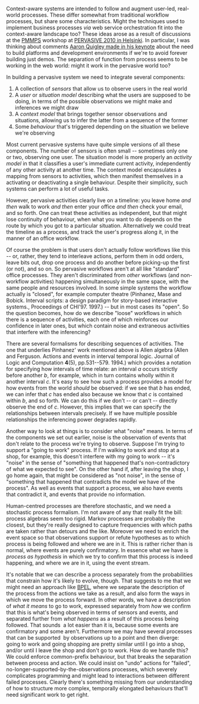 <html><body><p>Context-aware systems are intended to follow and augment user-led, real-world processes. These differ somewhat from traditional workflow processes, but share some characteristics. Might the techniques used to implement business processes <em>via</em> web service orchestration fit into the context-aware landscape too?

<!--more-->These ideas arose as a result of discussions at the <a href="http://www.pmmps.org">PMMPS</a> workshop at <a href="/2010/05/impressions-pervasive-2010/">PERVASIVE 2010 in Helsinki</a>. In particular, I was thinking about comments <a href="http://aquigley.blogspot.com/2010/04/april-2009-keynote-talk-ides-for.html">Aaron Quigley made in his keynote</a> about the need to build platforms and development environments if we're to avoid forever building just demos. The separation of function from process seems to be working in the web world: might it work in the pervasive world too?

In building a pervasive system we need to integrate several components:
</p><ol>
	<li>A collection of <em>sensors</em> that allow us to observe users in the real world</li>
	<li>A <em>user</em> or <em>situation model</em> describing what the users are supposed to be doing, in terms of the possible observations we might make and inferences we might draw</li>
	<li>A <em>context model</em> that brings together sensor observations and situations, allowing us to infer the latter from a sequence of the former</li>
	<li>Some <em>behaviour</em> that's triggered depending on the situation we believe we're observing</li>
</ol>
Most current pervasive systems have quite simple versions of all these components. The number of sensors is often small -- sometimes only one or two, observing one user. The situation model is more properly an <em>activity model</em> in that it classifies a user's immediate current activity, independently of any other activity at another time. The context model encapsulates a mapping from sensors to activities, which then manifest themselves in a activating or deactivating a single behaviour. Despite their simplicity, such systems can perform a lot of useful tasks.

However, pervasive activities clearly live on a timeline: you leave home <em>and then</em> walk to work <em>and then</em> enter your office <em>and then</em> check your email, and so forth. One can treat these activities as independent, but that might lose continuity of behaviour, when what you want to do depends on the route by which you got to a particular situation. Alternatively we could treat the timeline as a process, and track the user's progress along it, in the manner of an office workflow.

Of course the problem is that users don't actually follow workflows like this -- or, rather, they tend to interleave actions, perform them in odd orders, leave bits out, drop one process and do another before picking-up the first (or not), and so on. So pervasive workflows aren't at all like "standard" office processes. They aren't discriminated from <em>other</em> workflows (and non-workflow activities) happening simultaneously in the same space, with the same people and resources involved. In some simple systems the workflow actually is "closed", for example computer theatre (Pinhanez, Mase and Bobick. Interval scripts: a design paradigm for story-based interactive systems., Proceedings of CHI'97. 1997.) -- but in most cases its "open". So the question becomes, how do we describe "loose" workflows in which there is a sequence of activities, each one of which reinforces our confidence in later ones, but which contain noise and extraneous activities that interfere with the inferencing?

There are several formalisms for describing sequences of activities. The one that underlies Pinhanez' work mentioned above is Allen algebra (Allen and Ferguson. Actions and events in interval temporal logic. Journal of Logic and Computation <strong>4</strong>(5), pp.531--579. 1994.) which provides a notation for specifying how intervals of time relate: an interval <em>a</em> occurs strictly before another <em>b</em>, for example, which in turn contains wholly within it another interval <em>c</em>. It's easy to see how such a process provides a model for how events from the world <em>should</em> be observed: if we see that <em>b</em> has ended, we can infer that <em>c</em> has ended also because we know that <em>c</em> is contained within <em>b</em>, and so forth. We can do this if we don't -- or can't -- directly observe the end of <em>c</em>. However, this implies that we can specify the relationships between intervals precisely. If we have multiple possible relationships the inferencing power degrades rapidly.

Another way to look at things is to consider what "noise" means. In terms of the components we set out earlier, noise is the observation of events that don't relate to the process we're trying to observe. Suppose I'm trying to support a "going to work" process. If I'm walking to work and stop at a shop, for example, this doesn't interfere with my going to work -- it's "noise" in the sense of "something that happened that's non-contradictory of what we expected to see". On the other hand if, after leaving the shop, I go home again, that might be considered as "not noise", in the sense of "something that happened that contradicts the model we have of the process".<em></em> As well as events that support a process, we also have events that contradict it, and events that provide no information.

Human-centred processes are therefore stochastic, and we need a stochastic process formalism. I'm not aware of any that really fit the bill: process algebras seem too rigid. Markov processes are probably the closest, but they're really designed to capture frequencies with which paths are taken rather than detours and the like. Moreover we need to enrich the event space so that observations support or refute hypotheses as to which process is being followed and where we are in it. This is rather richer than is normal, where events are purely confirmatory. In essence what we have is <em>process as hypothesis</em> in which we try to confirm that this process is indeed happening, and where we are in it, using the event stream.

It's notable that we can describe a process separately from the probabilities that constrain how it's likely to evolve, though. That suggests to me that we might need an approach like <a href="http://en.wikipedia.org/wiki/Business_Process_Execution_Language">BPEL</a>, where we separate the description of the process from the actions we take as a result, and also form the ways in which we move the process forward. In other words, we have a description of <em>what it means</em> to go to work, expressed separately from <em>how</em> we confirm that this is what's being observed in terms of sensors and events, and separated further from <em>what happens</em> as a result of this process being followed. That sounds  a lot easier than it is, because some events are confirmatory and some aren't. Furthermore we may have several processes that can be supported  by observations up to a point and then diverge: going to work and going shopping are pretty similar until I go into a shop, and/or until I leave the shop and don't go to work. How do we handle this? We could enforce common-prefix behaviour, but that breaks the separation between process and action. We could insist on "undo" actions for "failed", no-longer-supported-by-the-observations processes, which severely complicates programming and might lead to interactions between different failed processes. Clearly there's something missing from our understanding of how to structure more complex, temporally elongated behaviours that'll need significant work to get right.</body></html>